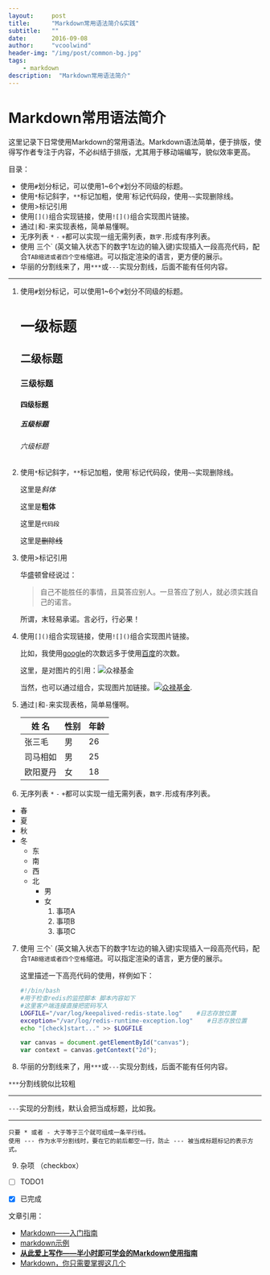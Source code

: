 ```yaml
---
layout:     post
title:      "Markdown常用语法简介&实践"
subtitle:   ""
date:       2016-09-08
author:     "vcoolwind"
header-img: "/img/post/common-bg.jpg"
tags:
    - markdown
description:  "Markdown常用语法简介"    
---
```


# Markdown常用语法简介
这里记录下日常使用Markdown的常用语法。Markdown语法简单，便于排版，使得写作者专注于内容，不必纠结于排版，尤其用于移动端编写，貌似效率更高。

目录：
- 使用`#`划分标记，可以使用1~6个`#`划分不同级的标题。
-  使用`*`标记斜字，`**`标记加粗，使用\`标记代码段，使用`~~`实现删除线。
- 使用>标记引用
- 使用`[]()`组合实现链接，使用`![]()`组合实现图片链接。
- 通过`|`和`-`来实现表格，简单易懂啊。
- 无序列表 `*` `-` `+`都可以实现一组无需列表，`数字.`形成有序列表。
- 使用 三个\` (英文输入状态下的数字1左边的输入键)实现插入一段高亮代码，配合`TAB缩进或者四个空格`缩进。可以指定渲染的语言，更方便的展示。
- 华丽的分割线来了，用`***`或`---`实现分割线，后面不能有任何内容。

***
1. 使用`#`划分标记，可以使用1~6个`#`划分不同级的标题。 
    # 一级标题
    ## 二级标题
    ### 三级标题
    #### 四级标题
    ##### 五级标题
    ###### 六级标题

2. 使用`*`标记斜字，`**`标记加粗，使用\`标记代码段，使用`~~`实现删除线。

    这里是*斜体*

    这里是**粗体**

    这里是`代码段`
    
    这里是~~删除线~~

3. 使用>标记引用
    
    华盛顿曾经说过：
    > 自己不能胜任的事情，且莫答应别人。一旦答应了别人，就必须实践自己的诺言。

    所谓，末轻易承诺。言必行，行必果！
    
4. 使用`[]()`组合实现链接，使用`![]()`组合实现图片链接。

    比如，我使用[google](http://www.google.com)的次数远多于使用[百度](http://wwww.baidu.com)的次数。
    
    这里，是对图片的引用：![众禄基金](http://www.zlfund.cn/favicon.ico)
    
    当然，也可以通过组合，实现图片加链接。[![众禄基金](http://www.zlfund.cn/favicon.ico)](http://www.zlfund.cn).
    
5. 通过`|`和`-`来实现表格，简单易懂啊。

     姓  名 |性别|年龄
    --------|----|----
    张三毛  | 男 |26
    司马相如| 男 |25
    欧阳夏丹| 女 |18
    
6. 无序列表 `*` `-` `+`都可以实现一组无需列表，`数字.`形成有序列表。

* 春
* 夏
* 秋
* 冬
    - 东
    - 南
    - 西
    - 北
        + 男
        + 女
            1. 事项A
            2. 事项B
            3. 事项C

7. 使用 三个\` (英文输入状态下的数字1左边的输入键)实现插入一段高亮代码，配合`TAB缩进或者四个空格`缩进。可以指定渲染的语言，更方便的展示。

    这里描述一下高亮代码的使用，样例如下：
    
    ```bash
    #!/bin/bash
    #用于检查redis的监控脚本 脚本内容如下 
    #这里客户端连接直接把密码写入
    LOGFILE="/var/log/keepalived-redis-state.log"    #日志存放位置
    exception="/var/log/redis-runtime-exception.log"    #日志存放位置
    echo "[check]start..." >> $LOGFILE
    ```
    
    ```javascript
    var canvas = document.getElementById("canvas");
    var context = canvas.getContext("2d");
    ```
    
8. <a name="section1">华丽的分割线来了，用`***`或`---`实现分割线，后面不能有任何内容。</a>
 

`***`分割线貌似比较粗
***
`---`实现的分割线，默认会把当成标题，比如我。

--- 
    
    只要 * 或者 - 大于等于三个就可组成一条平行线。
    使用 --- 作为水平分割线时，要在它的前后都空一行，防止 --- 被当成标题标记的表示方式。

9. 杂项 （checkbox）
- [ ] TODO1
- [x] 已完成



文章引用：
- [Markdown——入门指南](http://www.jianshu.com/p/1e402922ee32/)
- [markdown示例](http://www.importnew.com/11778.html)
- [**从此爱上写作——半小时即可学会的Markdown使用指南**](http://www.tuicool.com/articles/eENzEv6)
- [Markdown，你只需要掌握这几个](http://www.tuicool.com/articles/fmeMbqR)
 

